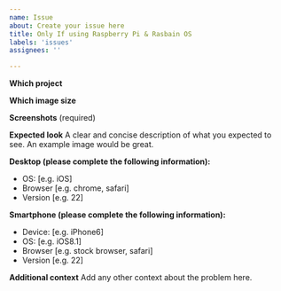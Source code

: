 ```yaml
---
name: Issue
about: Create your issue here
title: Only If using Raspberry Pi & Rasbain OS
labels: 'issues'
assignees: ''

---
```


**Which project**

**Which image size**

**Screenshots**
(required)

**Expected look**
A clear and concise description of what you expected to see.  An example image would be great.


**Desktop (please complete the following information):**
 - OS: [e.g. iOS]
 - Browser [e.g. chrome, safari]
 - Version [e.g. 22]

**Smartphone (please complete the following information):**
 - Device: [e.g. iPhone6]
 - OS: [e.g. iOS8.1]
 - Browser [e.g. stock browser, safari]
 - Version [e.g. 22]

**Additional context**
Add any other context about the problem here.
